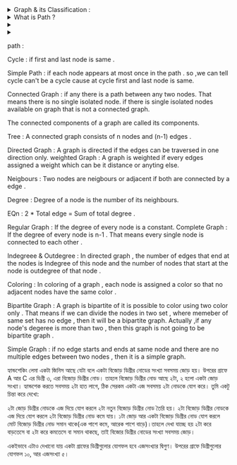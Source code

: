 <details>
       <summary>Graph  & its Classification  :  </Summary>
       <hr> 
       <b>Graph : </b>A Graph is a <b>non-linear data structure</b> consisting of nodes and edges.A set of items connected by edges. Each item is called a vertex or node.
       <hr>
       <b>Undirected Graph : </b> A graph whose edges are <b>unordered pairs</b> of vertices. That is, each edge connects two vertices.<br>
       <b>__Note__:</b>  An undirected graph may be represented as a directed graph with two directed edges, one "to" and one "from," for each undirected edge.
       <hr>
       <b>Directed Graph - DiGraph - Oriented Graph : </b>  A graph whose edges are <b>ordered pairs</b> of vertices. That is, each edge can be followed from one vertex to another vertex.
       <hr>
       <b>Complete Graph : </b>An undirected graph with an <b>edge</b> between every pair of vertices.
       <hr>
       <b>Connected Graph : </b> An undirected graph that has a <b>path</b> between every pair of vertices.
       <hr>
       <b>Biconnected Graph : </b>
       A graph is said to be Biconnected if: <br>
1) It is connected, i.e. it is possible to reach every vertex from every other vertex, by a simple path. <br>
2) Even after removing any vertex the graph remains connected.
       <hr>
       <b>Bipartite Graph : </b> 
       An undirected graph where vertices can be partitioned into two sets such that no edge connects vertices in the same set.
<br>Note: A bipartite graph is a layered graph with two layers.
       <hr>
       <b>Strongly Connected Graph : </b> A directed graph that has a path from each vertex to every other vertex.
       <hr>
       <b>Strongly Connected Component : </b>  A strongly connected subgraph, S, of a directed graph, D, such that no vertex of D can be added to S and it still be strongly connected. Informally, a maximal subgraph in which every vertex is reachable from every other vertex.
       <hr>
       <b></b> 
       
       
              

<img src="../images/graph_classification.png">
       
 </details>
 
<details>
       <summary>What is Path ? </Summary>
       <p> path leads node "a" to node "b" through using one or 
       multiple egdes .
       The length of path = number of edges one node to another .
                          = sum of weigt of each edges involve in path ( weighted graph)
       </p>
</details>


<details>
       <summary> </Summary>
       <p></p>
</details>
<details>
       <summary> </Summary>
       <p></p>
</details>

path : 
                          
Cycle : if first and last node is same .

Simple Path : if each node appears at most once in the path .
              so ,we can tell cycle can't be a cycle cause at cycle first and last node is same.
            
Connected Graph : if any there is a path between any two nodes. That means there is no single isolated node.
                   if there is single isolated nodes available on graph that is not a connected graph.
                   
The connected components of a graph are called its components.

Tree : A connected graph consists of n nodes and (n-1) edges .

Directed Graph : A graph is directed if the edges can be traversed in one direction only.
weighted Graph : A graph is weighted if every edges assigned a weight which can be it distance or anyting else.

Neigbours :   Two nodes are neigbours or adjacent if both are connected by a edge .

Degree : Degree of a node is the number of its neighbours.

EQn : 2 * Total edge = Sum of total degree .

Regular Graph : If the degree of every node is a constant.
Complete Graph : If the degree of every node is n-1 . That means every single node is connected to each other .

Indegreee & Outdegree : In directed graph , the number of edges that end at the nodes is Indegree of this node  and the 
                            number of nodes that start at the node is outdegree of that node .

Coloring : In coloring of a graph , each node is assigned a color so that no adjacent nodes have the same color .

Bipartite Graph : A graph  is bipartite of it is possible to color using two color only . That means if we 
                  can divide the nodes in two set , where memeber of same set has no edge , then it will be a bipartite graph.
                  Actually ,if any node's degeree is more than two , then this graph is not going to be bipartite graph .
                     
Simple Graph : if no edge starts and ends at same node and there are no multiple edges between two nodes , then it is a simple  graph.        
                
হ্যান্ডশেকিং লেমা একটা জিনিস আছে যেটা বলে একটা বিজোড় ডিগ্রীর নোডের সংখ্যা সবসময় জোড় হয়। উপরের গ্রাফে A আর C এর ডিগ্রী ৩, 
এরা বিজোড় ডিগ্রীর নোড। তাহলে বিজোড় ডিগ্রীর নোড আছে ২টা, ২ হলো একটা জোড় সংখ্যা। হ্যান্ডশেক করতে সবসময় ২টা হাত লাগে, ঠিক 
সেরকম একটা এজ সবসময় ২টা নোডকে যোগ করে। তুমি একটু চিন্তা করে দেখো:

২টা জোড় ডিগ্রীর নোডকে এজ দিয়ে যোগ করলে ২টা নতুন বিজোড় ডিগ্রীর নোড তৈরি হয়। ২টা বিজোড় ডিগ্রীর নোডকে এজ দিয়ে যোগ করলে ২টা 
বিজোড় ডিগ্রীর নোড কমে যায়। ১টা জোড় আর একটা বিজোড় ডিগ্রীর নোড যোগ করলে মোট বিজোড় ডিগ্রীর নোড সমান থাকে(এক পাশে কমে, 
আরেক পাশে বাড়ে)।তাহলে দেখা যাচ্ছে হয় ২টা করে বাড়তেসে বা ২টা করে কমতেসে বা সমান থাকছে, তাই বিজোর ডিগ্রীর নোডের সংখ্যা সবসময় জোড়।

একইভাবে এটাও দেখানো যায় একটা গ্রাফের ডিগ্রীগুলোর যোগফল হবে এজসংখ্যার দ্বিগুণ। উপরের গ্রাফে ডিগ্রীগুলোর যোগফল ১০, আর এজসংখ্যা ৫।
